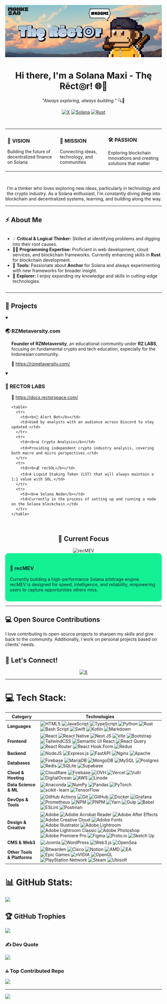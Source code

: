 ![Rector Banner](rector-banner.png)

<div align="center">
  <h1>Hi there, I'm a Solana Maxi - Thę Rēct◎r! 🌐🚀</h1>
  <p><i>"Always exploring, always building."</i> 🔍🔨</p>
  
  [![X](https://img.shields.io/badge/X-black.svg?logo=X&logoColor=white)](https://x.com/RZ1989sol)
  [![Solana](https://img.shields.io/badge/Solana-black?style=flat&logo=solana&logoColor=14F195)](https://solana.com)
  [![Rust](https://img.shields.io/badge/Rust-000000?style=flat&logo=rust&logoColor=white)](https://www.rust-lang.org/)
</div>

<br>

<table align="center">
  <tr>
    <td>
      <h3>💭 VISION</h3>
      <p>Building the future of decentralized finance on Solana</p>
    </td>
    <td>
      <h3>🔗 MISSION</h3>
      <p>Connecting ideas, technology, and communities</p>
    </td>
    <td>
      <h3>🛠️ PASSION</h3>
      <p>Exploring blockchain innovations and creating solutions that matter</p>
    </td>
  </tr>
</table>

<br>

<div align="center">
  <p>I'm a thinker who loves exploring new ideas, particularly in technology and the crypto industry. As a Solana enthusiast, I'm constantly diving deep into blockchain and decentralized systems, learning, and building along the way.</p>
</div>

---

## ⚡ About Me

<div style="display: flex; align-items: center; gap: 20px;">
  <div>
    <ul>
      <li>💡 <b>Critical & Logical Thinker:</b> Skilled at identifying problems and digging into their root causes.</li>
      <li>👨‍💻 <b>Programming Expertise:</b> Proficient in web development, cloud services, and blockchain frameworks. Currently enhancing skills in <b>Rust</b> for blockchain development.</li>
      <li>🔧 <b>Tools:</b> Passionate about <b>Anchor</b> for Solana and always experimenting with new frameworks for broader insight.</li>
      <li>🧠 <b>Explorer:</b> I enjoy expanding my knowledge and skills in cutting-edge technologies.</li>
    </ul>
  </div>
</div>

---

## 🚀 Projects

<details open>
  <summary><h3>🌏 RZMetaversity.com</h3></summary>
  <div style="padding-left: 20px;">
    <p><b>Founder of RZMetaversity</b>, an educational community under <b>RZ LABS</b>, focusing on fundamental crypto and tech education, especially for the Indonesian community.</p>
    <p>🔗 <a href="https://rzmetaversity.com/">https://rzmetaversity.com/</a></p>
  </div>
</details>

<details open>
  <summary><h3>🔬 RECTOR LABS</h3></summary>
  <div style="padding-left: 20px;">
    <p>🔗 <a href="https://docs.rectorspace.com/">https://docs.rectorspace.com/</a></p>
    
    <table>
      <tr>
        <td><b>🤖 Alert Bot</b></td>
        <td>Used by analysts with an audience across Discord to stay updated.</td>
      </tr>
      <tr>
        <td><b>📊 Crypto Analysis</b></td>
        <td>Providing independent crypto industry analysis, covering both macro and micro perspectives.</td>
      </tr>
      <tr>
        <td><b>💰 recSOL</b></td>
        <td>A Liquid Staking Token (LST) that will always maintain a 1:1 value with SOL.</td>
      </tr>
      <tr>
        <td><b>⚙️ Solana Node</b></td>
        <td>Currently in the process of setting up and running a node on the Solana blockchain.</td>
      </tr>
    </table>
  </div>
</details>

<br>

<div align="center">
  <h2>📌 Current Focus</h2>
  <img src="https://img.shields.io/badge/🚀-recMEV-9945FF?style=for-the-badge" alt="recMEV">
</div>

<div style="background-color: #14F195; color: #1A202C; padding: 15px; border-radius: 10px;">
  <h3>🚀 recMEV</h3>
  <p>Currently building a high-performance Solana arbitrage engine. recMEV is designed for speed, intelligence, and reliability, empowering users to capture opportunities others miss.</p>
</div>

---

## 💻 Open Source Contributions

I love contributing to open-source projects to sharpen my skills and give back to the community. Additionally, I work on personal projects based on clients' needs.

## 🤝 Let's Connect!

<div align="center">
  <a href="https://x.com/RZ1989sol">
    <img src="https://img.shields.io/badge/X-black.svg?logo=X&logoColor=white" alt="X">
  </a>
</div>

---

# 💻 Tech Stack:

| Category                    | Technologies                                                                                                                                                                                                                                                                                                                                                                                                                                                                                                                                                                                                                                                                                                                                                                                                                                                                                                                                                                                                                                                                                                                                                                                                                                                                                                                                                                                                                                                                                                                                                                                                                                                                                                                                    |
| --------------------------- | ----------------------------------------------------------------------------------------------------------------------------------------------------------------------------------------------------------------------------------------------------------------------------------------------------------------------------------------------------------------------------------------------------------------------------------------------------------------------------------------------------------------------------------------------------------------------------------------------------------------------------------------------------------------------------------------------------------------------------------------------------------------------------------------------------------------------------------------------------------------------------------------------------------------------------------------------------------------------------------------------------------------------------------------------------------------------------------------------------------------------------------------------------------------------------------------------------------------------------------------------------------------------------------------------------------------------------------------------------------------------------------------------------------------------------------------------------------------------------------------------------------------------------------------------------------------------------------------------------------------------------------------------------------------------------------------------------------------------------------------------- |
| **Languages**               | ![HTML5](https://img.shields.io/badge/html5-%23E34F26.svg?style=plastic&logo=html5&logoColor=white) ![JavaScript](https://img.shields.io/badge/javascript-%23323330.svg?style=plastic&logo=javascript&logoColor=%23F7DF1E) ![TypeScript](https://img.shields.io/badge/typescript-%23007ACC.svg?style=plastic&logo=typescript&logoColor=white) ![Python](https://img.shields.io/badge/python-3670A0?style=plastic&logo=python&logoColor=ffdd54) ![Rust](https://img.shields.io/badge/rust-%23000000.svg?style=plastic&logo=rust&logoColor=white) ![Bash Script](https://img.shields.io/badge/bash_script-%23121011.svg?style=plastic&logo=gnu-bash&logoColor=white) ![Swift](https://img.shields.io/badge/swift-F54A2A?style=plastic&logo=swift&logoColor=white) ![Kotlin](https://img.shields.io/badge/kotlin-%237F52FF.svg?style=plastic&logo=kotlin&logoColor=white) ![Markdown](https://img.shields.io/badge/markdown-%23000000.svg?style=plastic&logo=markdown&logoColor=white)                                                                                                                                                                                                                                                                                                                                                                                                                                                                                                                                                                                                                                                                                                                                                             |
| **Frontend**                | ![React](https://img.shields.io/badge/react-%2320232a.svg?style=plastic&logo=react&logoColor=%2361DAFB) ![React Native](https://img.shields.io/badge/react_native-%2320232a.svg?style=plastic&logo=react&logoColor=%2361DAFB) ![Next JS](https://img.shields.io/badge/Next-black?style=plastic&logo=next.js&logoColor=white) ![Vite](https://img.shields.io/badge/vite-%23646CFF.svg?style=plastic&logo=vite&logoColor=white) ![Bootstrap](https://img.shields.io/badge/bootstrap-%238511FA.svg?style=plastic&logo=bootstrap&logoColor=white) ![TailwindCSS](https://img.shields.io/badge/tailwindcss-%2338B2AC.svg?style=plastic&logo=tailwind-css&logoColor=white) ![Semantic UI React](https://img.shields.io/badge/Semantic%20UI%20React-%2335BDB2.svg?style=plastic&logo=SemanticUIReact&logoColor=white) ![React Query](https://img.shields.io/badge/-React%20Query-FF4154?style=plastic&logo=react%20query&logoColor=white) ![React Router](https://img.shields.io/badge/React_Router-CA4245?style=plastic&logo=react-router&logoColor=white) ![React Hook Form](https://img.shields.io/badge/React%20Hook%20Form-%23EC5990.svg?style=plastic&logo=reacthookform&logoColor=white) ![Redux](https://img.shields.io/badge/redux-%23593d88.svg?style=plastic&logo=redux&logoColor=white)                                                                                                                                                                                                                                                                                                                                                                                                                                                    |
| **Backend**                 | ![NodeJS](https://img.shields.io/badge/node.js-6DA55F?style=plastic&logo=node.js&logoColor=white) ![Express.js](https://img.shields.io/badge/express.js-%23404d59.svg?style=plastic&logo=express&logoColor=%2361DAFB) ![FastAPI](https://img.shields.io/badge/FastAPI-005571?style=plastic&logo=fastapi) ![Nginx](https://img.shields.io/badge/nginx-%23009639.svg?style=plastic&logo=nginx&logoColor=white) ![Apache](https://img.shields.io/badge/apache-%23D42029.svg?style=plastic&logo=apache&logoColor=white)                                                                                                                                                                                                                                                                                                                                                                                                                                                                                                                                                                                                                                                                                                                                                                                                                                                                                                                                                                                                                                                                                                                                                                                                                             |
| **Databases**               | ![Firebase](https://img.shields.io/badge/firebase-a08021?style=plastic&logo=firebase&logoColor=ffcd34) ![MariaDB](https://img.shields.io/badge/MariaDB-003545?style=plastic&logo=mariadb&logoColor=white) ![MongoDB](https://img.shields.io/badge/MongoDB-%234ea94b.svg?style=plastic&logo=mongodb&logoColor=white) ![MySQL](https://img.shields.io/badge/mysql-4479A1.svg?style=plastic&logo=mysql&logoColor=white) ![Postgres](https://img.shields.io/badge/postgres-%23316192.svg?style=plastic&logo=postgresql&logoColor=white) ![Redis](https://img.shields.io/badge/redis-%23DD0031.svg?style=plastic&logo=redis&logoColor=white) ![SQLite](https://img.shields.io/badge/sqlite-%2307405e.svg?style=plastic&logo=sqlite&logoColor=white) ![Supabase](https://img.shields.io/badge/Supabase-3ECF8E?style=plastic&logo=supabase&logoColor=white)                                                                                                                                                                                                                                                                                                                                                                                                                                                                                                                                                                                                                                                                                                                                                                                                                                                                                            |
| **Cloud & Hosting**         | ![Cloudflare](https://img.shields.io/badge/Cloudflare-F38020?style=plastic&logo=Cloudflare&logoColor=white) ![Firebase](https://img.shields.io/badge/firebase-%23039BE5.svg?style=plastic&logo=firebase) ![OVH](https://img.shields.io/badge/ovh-%23123F6D.svg?style=plastic&logo=ovh&logoColor=#123F6D) ![Vercel](https://img.shields.io/badge/vercel-%23000000.svg?style=plastic&logo=vercel&logoColor=white) ![Vultr](https://img.shields.io/badge/Vultr-007BFC.svg?style=plastic&logo=vultr) ![DigitalOcean](https://img.shields.io/badge/DigitalOcean-%230167ff.svg?style=plastic&logo=digitalOcean&logoColor=white) ![AWS](https://img.shields.io/badge/AWS-%23FF9900.svg?style=plastic&logo=amazon-aws&logoColor=white) ![Linode](https://img.shields.io/badge/linode-00A95C?style=plastic&logo=linode&logoColor=white)                                                                                                                                                                                                                                                                                                                                                                                                                                                                                                                                                                                                                                                                                                                                                                                                                                                                                                                  |
| **Data Science & ML**       | ![Anaconda](https://img.shields.io/badge/Anaconda-%2344A833.svg?style=plastic&logo=anaconda&logoColor=white) ![NumPy](https://img.shields.io/badge/numpy-%23013243.svg?style=plastic&logo=numpy&logoColor=white) ![Pandas](https://img.shields.io/badge/pandas-%23150458.svg?style=plastic&logo=pandas&logoColor=white) ![PyTorch](https://img.shields.io/badge/PyTorch-%23EE4C2C.svg?style=plastic&logo=PyTorch&logoColor=white) ![scikit-learn](https://img.shields.io/badge/scikit--learn-%23F7931E.svg?style=plastic&logo=scikit-learn&logoColor=white) ![TensorFlow](https://img.shields.io/badge/TensorFlow-%23FF6F00.svg?style=plastic&logo=TensorFlow&logoColor=white)                                                                                                                                                                                                                                                                                                                                                                                                                                                                                                                                                                                                                                                                                                                                                                                                                                                                                                                                                                                                                                                                  |
| **DevOps & Tools**          | ![GitHub Actions](https://img.shields.io/badge/github%20actions-%232671E5.svg?style=plastic&logo=githubactions&logoColor=white) ![Git](https://img.shields.io/badge/git-%23F05033.svg?style=plastic&logo=git&logoColor=white) ![GitHub](https://img.shields.io/badge/github-%23121011.svg?style=plastic&logo=github&logoColor=white) ![Docker](https://img.shields.io/badge/docker-%230db7ed.svg?style=plastic&logo=docker&logoColor=white) ![Grafana](https://img.shields.io/badge/grafana-%23F46800.svg?style=plastic&logo=grafana&logoColor=white) ![Prometheus](https://img.shields.io/badge/Prometheus-E6522C?style=plastic&logo=Prometheus&logoColor=white) ![NPM](https://img.shields.io/badge/NPM-%23CB3837.svg?style=plastic&logo=npm&logoColor=white) ![PNPM](https://img.shields.io/badge/pnpm-%234a4a4a.svg?style=plastic&logo=pnpm&logoColor=f69220) ![Yarn](https://img.shields.io/badge/yarn-%232C8EBB.svg?style=plastic&logo=yarn&logoColor=white) ![Gulp](https://img.shields.io/badge/GULP-%23CF4647.svg?style=plastic&logo=gulp&logoColor=white) ![Babel](https://img.shields.io/badge/Babel-F9DC3e?style=plastic&logo=babel&logoColor=black) ![ESLint](https://img.shields.io/badge/ESLint-4B3263?style=plastic&logo=eslint&logoColor=white) ![Postman](https://img.shields.io/badge/Postman-FF6C37?style=plastic&logo=postman&logoColor=white)                                                                                                                                                                                                                                                                                                                                                                             |
| **Design & Creative**       | ![Adobe](https://img.shields.io/badge/adobe-%23FF0000.svg?style=plastic&logo=adobe&logoColor=white) ![Adobe Acrobat Reader](https://img.shields.io/badge/Adobe%20Acrobat%20Reader-EC1C24.svg?style=plastic&logo=Adobe%20Acrobat%20Reader&logoColor=white) ![Adobe After Effects](https://img.shields.io/badge/Adobe%20After%20Effects-9999FF.svg?style=plastic&logo=Adobe%20After%20Effects&logoColor=white) ![Adobe Creative Cloud](https://img.shields.io/badge/Adobe%20Creative%20Cloud-DA1F26.svg?style=plastic&logo=Adobe%20Creative%20Cloud&logoColor=white) ![Adobe Fonts](https://img.shields.io/badge/Adobe%20Fonts-000B1D.svg?style=plastic&logo=Adobe%20Fonts&logoColor=white) ![Adobe Illustrator](https://img.shields.io/badge/adobe%20illustrator-%23FF9A00.svg?style=plastic&logo=adobe%20illustrator&logoColor=white) ![Adobe Lightroom](https://img.shields.io/badge/Adobe%20Lightroom-31A8FF.svg?style=plastic&logo=Adobe%20Lightroom&logoColor=white) ![Adobe Lightroom Classic](https://img.shields.io/badge/Adobe%20Lightroom%20Classic-31A8FF.svg?style=plastic&logo=Adobe%20Lightroom%20Classic&logoColor=white) ![Adobe Photoshop](https://img.shields.io/badge/adobe%20photoshop-%2331A8FF.svg?style=plastic&logo=adobe%20photoshop&logoColor=white) ![Adobe Premiere Pro](https://img.shields.io/badge/Adobe%20Premiere%20Pro-9999FF.svg?style=plastic&logo=Adobe%20Premiere%20Pro&logoColor=white) ![Figma](https://img.shields.io/badge/figma-%23F24E1E.svg?style=plastic&logo=figma&logoColor=white) ![Proto.io](https://img.shields.io/badge/Proto.io-161637?style=plastic&logo=proto.io&logoColor=00e5ff) ![Sketch Up](https://img.shields.io/badge/SketchUp-005F9E?style=plastic&logo=sketchup&logoColor=white) |
| **CMS & Web3**              | ![Joomla](https://img.shields.io/badge/joomla-%235091CD.svg?style=plastic&logo=joomla&logoColor=white) ![WordPress](https://img.shields.io/badge/WordPress-%23117AC9.svg?style=plastic&logo=WordPress&logoColor=white) ![Web3.js](https://img.shields.io/badge/web3.js-F16822?style=plastic&logo=web3.js&logoColor=white) ![OpenSea](https://img.shields.io/badge/OpenSea-%232081E2.svg?style=plastic&logo=opensea&logoColor=white)                                                                                                                                                                                                                                                                                                                                                                                                                                                                                                                                                                                                                                                                                                                                                                                                                                                                                                                                                                                                                                                                                                                                                                                                                                                                                                             |
| **Other Tools & Platforms** | ![Bitwarden](https://img.shields.io/badge/bitwarden-%23175DDC.svg?style=plastic&logo=bitwarden&logoColor=white) ![Cisco](https://img.shields.io/badge/cisco-%23049fd9.svg?style=plastic&logo=cisco&logoColor=black) ![Notion](https://img.shields.io/badge/Notion-%23000000.svg?style=plastic&logo=notion&logoColor=white) ![AMD](https://img.shields.io/badge/AMD-%23000000.svg?style=plastic&logo=amd&logoColor=white) ![EA](https://img.shields.io/badge/ea-%23000000.svg?style=plastic&logo=ea&logoColor=white) ![Epic Games](https://img.shields.io/badge/epicgames-%23313131.svg?style=plastic&logo=epicgames&logoColor=white) ![nVIDIA](https://img.shields.io/badge/nVIDIA-%2376B900.svg?style=plastic&logo=nVIDIA&logoColor=white) ![OpenGL](https://img.shields.io/badge/OpenGL-white?logo=OpenGL&style=plastic) ![PlayStation Network](https://img.shields.io/badge/PSN-%230070D1.svg?style=plastic&logo=Playstation&logoColor=white) ![Steam](https://img.shields.io/badge/steam-%23000000.svg?style=plastic&logo=steam&logoColor=white) ![Ubisoft](https://img.shields.io/badge/Ubisoft-%23F5F5F5.svg?style=plastic&logo=Ubisoft&logoColor=black)                                                                                                                                                                                                                                                                                                                                                                                                                                                                                                                                                                                  |

# 📊 GitHub Stats:

![](https://nirzak-streak-stats.vercel.app/?user=rz1989s&theme=codeSTACKr&hide_border=true)<br/>

## 🏆 GitHub Trophies

![](https://github-profile-trophy.vercel.app/?username=rz1989s&theme=gruvbox&no-frame=true&no-bg=true&margin-w=4)

### ✍️ Dev Quote

![](https://quotes-github-readme.vercel.app/api?type=horizontal&theme=gruvbox)

### 🔝 Top Contributed Repo

![](https://github-contributor-stats.vercel.app/api?username=rz1989s&limit=5&theme=gruvbox&combine_all_yearly_contributions=true)

---

[![](https://visitcount.itsvg.in/api?id=rz1989s&icon=3&color=6)](https://visitcount.itsvg.in)

<!-- Proudly created with GPRM ( https://gprm.itsvg.in ) -->
